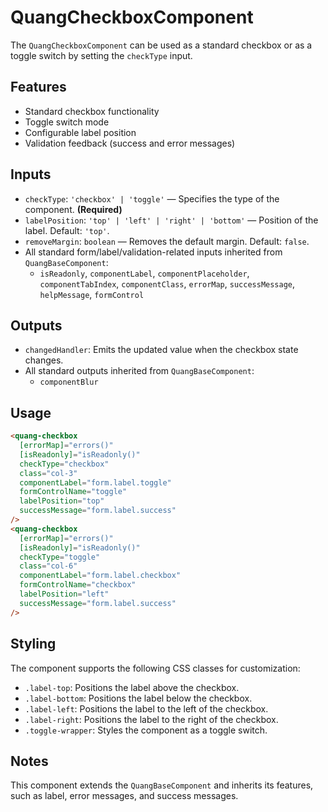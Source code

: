 # QuangCheckboxComponent

The `QuangCheckboxComponent` can be used as a standard checkbox or as a toggle switch by setting the `checkType` input.

## Features

- Standard checkbox functionality
- Toggle switch mode
- Configurable label position
- Validation feedback (success and error messages)

## Inputs

- `checkType`: `'checkbox' | 'toggle'` — Specifies the type of the component. **(Required)**
- `labelPosition`: `'top' | 'left' | 'right' | 'bottom'` — Position of the label. Default: `'top'`.
- `removeMargin`: `boolean` — Removes the default margin. Default: `false`.
- All standard form/label/validation-related inputs inherited from `QuangBaseComponent`:
  - `isReadonly`, `componentLabel`, `componentPlaceholder`, `componentTabIndex`, `componentClass`, `errorMap`, `successMessage`, `helpMessage`, `formControl`

## Outputs

- `changedHandler`: Emits the updated value when the checkbox state changes.
- All standard outputs inherited from `QuangBaseComponent`:
  - `componentBlur`

## Usage

```html
<quang-checkbox
  [errorMap]="errors()"
  [isReadonly]="isReadonly()"
  checkType="checkbox"
  class="col-3"
  componentLabel="form.label.toggle"
  formControlName="toggle"
  labelPosition="top"
  successMessage="form.label.success"
/>
<quang-checkbox
  [errorMap]="errors()"
  [isReadonly]="isReadonly()"
  checkType="toggle"
  class="col-6"
  componentLabel="form.label.checkbox"
  formControlName="checkbox"
  labelPosition="left"
  successMessage="form.label.success"
/>
```

## Styling

The component supports the following CSS classes for customization:

- `.label-top`: Positions the label above the checkbox.
- `.label-bottom`: Positions the label below the checkbox.
- `.label-left`: Positions the label to the left of the checkbox.
- `.label-right`: Positions the label to the right of the checkbox.
- `.toggle-wrapper`: Styles the component as a toggle switch.

## Notes

This component extends the `QuangBaseComponent` and inherits its features, such as label, error messages, and success messages.
